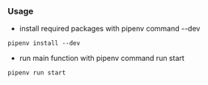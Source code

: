 ### Usage
- install required packages with pipenv command --dev
```
pipenv install --dev
```
- run main function with pipenv command run start
```
pipenv run start
```
 
